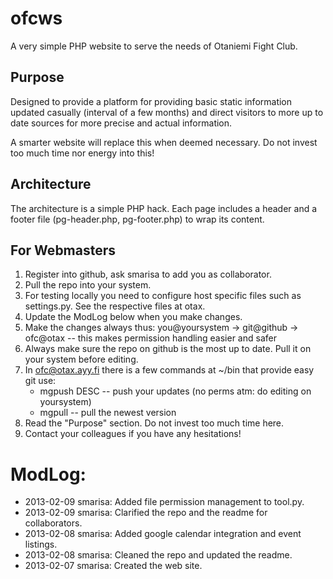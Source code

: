 # ofcws

A very simple PHP website to serve the needs of Otaniemi Fight Club.


## Purpose

Designed to provide a platform for providing basic static information updated casually (interval of a few months) and direct visitors to more up to date sources for more precise and actual information.

A smarter website will replace this when deemed necessary. Do not invest too much time nor energy into this!


## Architecture

The architecture is a simple PHP hack. Each page includes a header and a footer file (pg-header.php, pg-footer.php) to wrap its content.


## For Webmasters

1.	Register into github, ask smarisa to add you as collaborator.
2.	Pull the repo into your system.
3.	For testing locally you need to configure host specific files such as settings.py. See the respective files at otax.
4. Update the ModLog below when you make changes.
5.	Make the changes always thus: you@yoursystem -> git@github -> ofc@otax -- this makes permission handling easier and safer
6. Always make sure the repo on github is the most up to date. Pull it on your system before editing.
7. In ofc@otax.ayy.fi there is a few commands at ~/bin that provide easy git use:
	* mgpush DESC  -- push your updates (no perms atm: do editing on yoursystem)
	* mgpull       -- pull the newest version
8. Read the "Purpose" section. Do not invest too much time here.
9. Contact your colleagues if you have any hesitations!


# ModLog:

*	2013-02-09 smarisa: Added file permission management to tool.py.
*	2013-02-09 smarisa: Clarified the repo and the readme for collaborators.
*	2013-02-08 smarisa: Added google calendar integration and event listings.
*	2013-02-08 smarisa: Cleaned the repo and updated the readme.
*	2013-02-07 smarisa: Created the web site.




